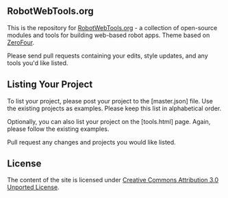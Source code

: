 ## RobotWebTools.org

This is the repository for [RobotWebTools.org](http://robotwebtools.org) - a collection of open-source modules and tools for building web-based robot apps. Theme based on [ZeroFour](http://html5up.net/zerofour/).

Please send pull requests containing your edits, style updates, and any tools you'd like listed.

## Listing Your Project

To list your project, please post your project to the [master.json] file. Use the existing projects as examples. Please keep this list in alphabetical order.

Optionally, you can also list your project on the [tools.html] page. Again, please follow the existing examples.

Pull request any changes and projects you would like listed.

## License

The content of the site is licensed under [Creative Commons Attribution 3.0 Unported License](http://creativecommons.org/licenses/by/3.0/deed.en_US).

